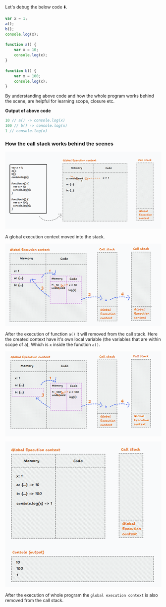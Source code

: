 Let's debug the below code ⬇️.

```js
var x = 1;
a();
b();
console.log(x);

function a() {
	var x = 10;
	console.log(x);
}

function b() {
	var x = 100;
	console.log(x);
}
```

By understanding above code and how the whole program works behind the scene, are helpful for learning scope, closure etc.

**Output of above code**

```js
10 // a() -> console.log(x)
100 // b() -> console.log(x)
1 // console.log(x)
```

### How the call stack works behind the scenes

![callstack-1](asset/Pasted%20image%2020250204212802.png)

A global execution context moved into the stack.

![callstack-2](asset/Pasted%20image%2020250204213025.png)

After the execution of function `a()` it will removed from the call stack.
Here the created context have it's own local variable (the variables that are within scope of a), Which is `x` inside the function `a()`.

![callstack-3](asset/Pasted%20image%2020250204213202.png)

![callstack-4](asset/Pasted%20image%2020250204213550.png)

After the execution of whole program the `global execution context` is also removed from the call stack.
